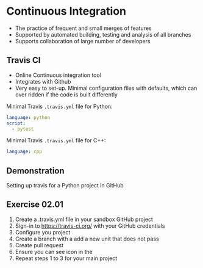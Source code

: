 # Continuous Integration
- The practice of frequent and small merges of features
- Supported by automated building, testing and analysis of all branches
- Supports collaboration of large number of developers 

## Travis CI
- Online Continuous integration tool
- Integrates with Github
- Very easy to set-up. Minimal configuration files with defaults, which can over ridden if the code is built differently

Minimal Travis `.travis.yml` file for Python:
```yaml
language: python
script:
  - pytest
```

Minimal Travis `.travis.yml` file for C++:
```yaml
language: cpp
```

## Demonstration
Setting up travis for a Python project in GitHub

## Exercise 02.01
1. Create a .travis.yml file in your sandbox GitHub project
2. Sign-in to https://travis-ci.org/ with your GitHub credentials
3. Configure you project
4. Create a branch with a add a new unit that does not pass
5. Create pull request
6. Ensure you can see icon in the
7. Repeat steps 1 to 3 for your main project




